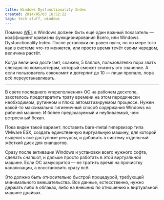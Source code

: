 ```yaml
---
title: Windows Dysfunctionality Index
created: 2014/05/03 16:52:22
tags: tech stuff, windows
---
```


Помимо [WEI](http://en.wikipedia.org/wiki/Windows_System_Assessment_Tool), в Windows должен быть ещё один важный показатель — коэффициент кривизны функционирования Всего, или Windows Dysfunctionality Index. После установки он равен нулю, но по мере того как в системе что-то меняется, или просто время течёт своим чередом, величина растёт.

Когда величина достигает, скажем, 5 баллов, пользователю пора звать слесаря по компьютерам, который сможет снизить это значение. А если пользователь сэкономит и дотерпит до 10 — пиши пропало, пора всё переустанавливать.

---

В свете последнего «переполнения» ОС на рабочем десктопе, захотелось предотвратить трату времени на этом перодически необходимом, рутинном и плохо автоматизируемом процессе. Нужен какой-то максимально гигиеничный способ содержания Windows на рабочей машине. И более предсказуемый и неубиваемый, чем встроенный бекап.

Пока виден такой вариант: поставить bare-metal гипервизор типа VMware ESX, создать единственную виртуальную машину, для которой выделить все доступные ресурсы, и добавить в систему отдельный жёсткий диск для снапшотов.

Сразу после активации Windows и установки всего нужного софта, сделать снапшот, и дальше просто работать в этой виртуальной машине. Если ОС замусорится — не тратить время на прочистку канализации, а восстановить сразу всё.

Это должно быть относительно быстрой процедурой, требующей минимального вмешательства. Все данные, естесственно, нужно держать либо в облаках, либо на внешних по отношению к виртуальной машине драйвах.
